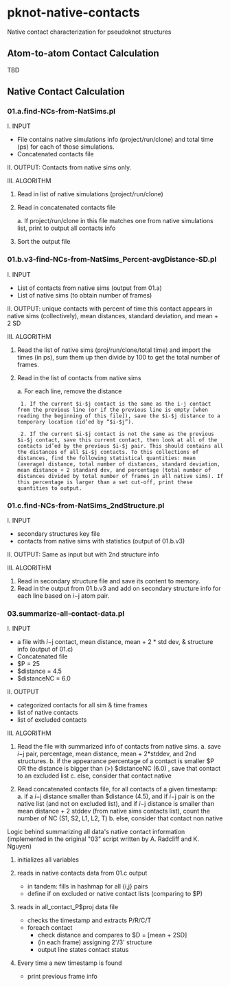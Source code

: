 # pknot-native-contacts
Native contact characterization for pseudoknot structures

## Atom-to-atom Contact Calculation

TBD

## Native Contact Calculation

### 01.a.find-NCs-from-NatSims.pl
I. INPUT
- File contains native simulations info (project/run/clone) and total time (ps) for each of those simulations.
- Concatenated contacts file

II. OUTPUT: Contacts from native sims only.

III. ALGORITHM
1. Read in list of native simulations (project/run/clone)
2. Read in concatenated contacts file

    a. If project/run/clone in this file matches one from native simulations list, print to output all contacts info

3. Sort the output file

### 01.b.v3-find-NCs-from-NatSims_Percent-avgDistance-SD.pl
I. INPUT
- List of contacts from native sims (output from 01.a)
- List of native sims (to obtain number of frames)

II. OUTPUT: unique contacts with percent of time this contact appears in native sims (collectively), mean distances, standard deviation, and mean + 2 SD

III. ALGORITHM
1. Read the list of native sims (proj/run/clone/total time) and import the times (in ps), sum them up then divide by 100 to get the total number of frames.
2. Read in the list of contacts from native sims

    a. For each line, remove the distance

        1. If the current $i-$j contact is the same as the i-j contact from the previous line (or if the previous line is empty [when reading the beginning of this file]), save the $i-$j distance to a temporary location (id’ed by “$i-$j”).

        2. If the current $i-$j contact is not the same as the previous $i-$j contact, save this current contact, then look at all of the contacts id’ed by the previous $i-$j pair. This should contains all the distances of all $i-$j contacts. To this collections of distances, find the following statistical quantities: mean (average) distance, total number of distances, standard deviation, mean distance + 2 standard dev, and percentage (total number of distances divided by total number of frames in all native sims). If this percentage is larger than a set cut-off, print these quantities to output.


### 01.c.find-NCs-from-NatSims_2ndStructure.pl
I. INPUT
- secondary structures key file
- contacts from native sims with statistics (output of 01.b.v3)

II. OUTPUT: Same as input but with 2nd structure info

III. ALGORITHM
1. Read in secondary structure file and save its content to memory.
2. Read in the output from 01.b.v3 and add on secondary structure info for each line based on $i-$j atom pair.


### 03.summarize-all-contact-data.pl
I. INPUT
- a file with $i-$j contact, mean distance, mean + 2 * std dev, & structure info (output of 01.c)
- Concatenated file
- $P = 25
- $distance = 4.5
- $distanceNC = 6.0

II. OUTPUT
- categorized contacts for all sim & time frames
- list of native contacts
- list of excluded contacts

III. ALGORITHM

1. Read the file with summarized info of contacts from native sims.
a. save $i-$j pair, percentage, mean distance, mean + 2*stddev, and 2nd structures.
b. if the appearance percentage of a contact is smaller $P OR the distance is bigger than (>) $distanceNC (6.0) , save that contact to an excluded list
c. else, consider that contact native

2. Read concatenated contacts file, for all contacts of a given timestamp:
a. if a $i-$j distance smaller than $distance (4.5), and if $i-$j pair is on the native list (and not on excluded list), and if  $i-$j distance is smaller than mean distance + 2 stddev (from native sims contacts list), count the number of NC (S1, S2, L1, L2, T)
b. else, consider that contact non native

Logic behind summarizing all data's native contact information
(implemented in the original "03" script written by A. Radcliff and K. Nguyen)

1. initializes all variables

2. reads in native contacts data from 01.c output
	- in tandem: fills in hashmap for all {i,j} pairs
	- define if on excluded or native contact lists (comparing to $P)

3. reads in all_contact_P$proj data file
	- checks the timestamp and extracts P/R/C/T
	- foreach contact
		- check distance and compares to $D = [mean + 2SD]
		- (in each frame) assigning 2'/3' structure
		- output line states contact status

4. Every time a new timestamp is found
	- print previous frame info

